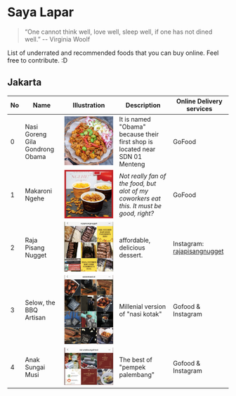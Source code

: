# Saya Lapar

> “One cannot think well, love well, sleep well, if one has not dined well.”
> -- Virginia Woolf

List of underrated and recommended foods that you can buy online. Feel free to contribute. :D

## Jakarta

|No|Name | Illustration|Description|Online Delivery services|
---|---|---|---|---|
0|Nasi Goreng Gila Gondrong Obama|![nasi goreng obama](/images/obama.jpeg)|It is named "Obama" because their first shop is located near SDN 01 Menteng |GoFood|
1|Makaroni Ngehe|![makaroni](/images/ngehe.jpeg)|*Not really fan of the food, but alot of my coworkers eat this. It must be good, right?*|GoFood|
2|Raja Pisang Nugget|![pisang](/images/pisang.png)|affordable, delicious dessert.|Instagram: [rajapisangnugget](https://instagram.com/rajapisangnugget)|
3|Selow, the BBQ Artisan|![artisan](/images/selow.png)|Millenial version of "nasi kotak"|Gofood & Instagram|
4|Anak Sungai Musi|![pempek](/images/pempek.png)|The best of "pempek palembang"|Gofood & Instagram|



